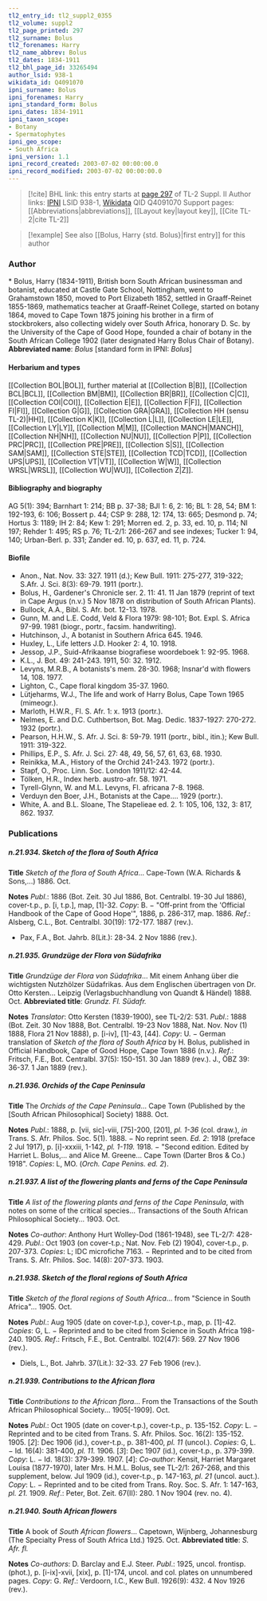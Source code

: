 ```yaml
---
tl2_entry_id: tl2_suppl2_0355
tl2_volume: suppl2
tl2_page_printed: 297
tl2_surname: Bolus
tl2_forenames: Harry
tl2_name_abbrev: Bolus
tl2_dates: 1834-1911
tl2_bhl_page_id: 33265494
author_lsid: 938-1
wikidata_id: Q4091070
ipni_surname: Bolus
ipni_forenames: Harry
ipni_standard_form: Bolus
ipni_dates: 1834-1911
ipni_taxon_scope: 
- Botany
- Spermatophytes
ipni_geo_scope: 
- South Africa
ipni_version: 1.1
ipni_record_created: 2003-07-02 00:00:00.0
ipni_record_modified: 2003-07-02 00:00:00.0
---
```


> [!cite] BHL link: this entry starts at [page 297](https://www.biodiversitylibrary.org/page/33265494) of TL-2 Suppl. II
> Author links: [IPNI](https://www.ipni.org/a/938-1) LSID 938-1, [Wikidata](https://www.wikidata.org/wiki/Q4091070) QID Q4091070
> Support pages: [[Abbreviations|abbreviations]], [[Layout key|layout key]], [[Cite TL-2|cite TL-2]]

> [!example] See also [[Bolus, Harry {std. Bolus}|first entry]] for this author

### Author

\* Bolus, Harry (1834-1911), British born South African businessman and botanist, educated at Castle Gate School, Nottingham, went to Grahamstown 1850, moved to Port Elizabeth 1852, settled in Graaff-Reinet 1855-1869, mathematics teacher at Graaff-Reinet College, started on botany 1864, moved to Cape Town 1875 joining his brother in a firm of stockbrokers, also collecting widely over South Africa, honorary D. Sc. by the University of the Cape of Good Hope, founded a chair of botany in the South African College 1902 (later designated Harry Bolus Chair of Botany). 
**Abbreviated name**: *Bolus* \[standard form in IPNI: *Bolus*\]

#### Herbarium and types

[[Collection BOL|BOL]], further material at [[Collection B|B]], [[Collection BCL|BCL]], [[Collection BM|BM]], [[Collection BR|BR]], [[Collection C|C]], [[Collection COI|COI]], [[Collection E|E]], [[Collection F|F]], [[Collection FI|FI]], [[Collection G|G]], [[Collection GRA|GRA]], [[Collection HH (sensu TL-2)|HH]], [[Collection K|K]], [[Collection L|L]], [[Collection LE|LE]], [[Collection LY|LY]], [[Collection M|M]], [[Collection MANCH|MANCH]], [[Collection NH|NH]], [[Collection NU|NU]], [[Collection P|P]], [[Collection PRC|PRC]], [[Collection PRE|PRE]], [[Collection S|S]], [[Collection SAM|SAM]], [[Collection STE|STE]], [[Collection TCD|TCD]], [[Collection UPS|UPS]], [[Collection VT|VT]], [[Collection W|W]], [[Collection WRSL|WRSL]], [[Collection WU|WU]], [[Collection Z|Z]].

#### Bibliography and biography

AG 5(1): 394; Barnhart 1: 214; BB p. 37-38; BJI 1: 6, 2: 16; BL 1: 28, 54; BM 1: 192-193, 6: 106; Bossert p. 44; CSP 9: 288, 12: 174, 13: 665; Desmond p. 74; Hortus 3: 1189; IH 2: 84; Kew 1: 291; Morren ed. 2, p. 33, ed. 10, p. 114; NI 197; Rehder 1: 495; RS p. 76; TL-2/1: 266-267 and see indexes; Tucker 1: 94, 140; Urban-Berl. p. 331; Zander ed. 10, p. 637, ed. 11, p. 724.

#### Biofile

- Anon., Nat. Nov. 33: 327. 1911 (d.); Kew Bull. 1911: 275-277, 319-322; S.Afr. J. Sci. 8(3): 69-79. 1911 (portr.).
- Bolus, H., Gardener's Chronicle ser. 2. 11: 41. 11 Jan 1879 (reprint of text in Cape Argus (n.v.) 5 Nov 1878 on distribution of South African Plants).
- Bullock, A.A., Bibl. S. Afr. bot. 12-13. 1978.
- Gunn, M. and L.E. Codd, Veld & Flora 1979: 98-101; Bot. Expl. S. Africa 97-99. 1981 (biogr., portr., facsim. handwriting).
- Hutchinson, J., A botanist in Southern Africa 645. 1946.
- Huxley, L., Life letters J.D. Hooker 2: 4, 10. 1918.
- Jessop, J.P., Suid-Afrikaanse biografiese woordeboek 1: 92-95. 1968.
- K.L., J. Bot. 49: 241-243. 1911, 50: 32. 1912.
- Levyns, M.R.B., A botanists's mem. 28-30. 1968; Insnar'd with flowers 14, 108. 1977.
- Lighton, C., Cape floral kingdom 35-37. 1960.
- Lütjeharms, W.J., The life and work of Harry Bolus, Cape Town 1965 (mimeogr.).
- Marloth, H.W.R., Fl. S. Afr. 1: x. 1913 (portr.).
- Nelmes, E. and D.C. Cuthbertson, Bot. Mag. Dedic. 1837-1927: 270-272. 1932 (portr.).
- Pearson, H.H.W., S. Afr. J. Sci. 8: 59-79. 1911 (portr., bibl., itin.); Kew Bull. 1911: 319-322.
- Phillips, E.P., S. Afr. J. Sci. 27: 48, 49, 56, 57, 61, 63, 68. 1930.
- Reinikka, M.A., History of the Orchid 241-243. 1972 (portr.).
- Stapf, O., Proc. Linn. Soc. London 1911/12: 42-44.
- Tölken, H.R., Index herb. austro-afr. 58. 1971.
- Tyrell-Glynn, W. and M.L. Levyns, Fl. africana 7-8. 1968.
- Verduyn den Boer, J.H., Botanists at the Cape.... 1929 (portr.).
- White, A. and B.L. Sloane, The Stapelieae ed. 2. 1: 105, 106, 132, 3: 817, 862. 1937.

### Publications

##### n.21.934. Sketch of the flora of South Africa

**Title**
*Sketch of the flora of South Africa*... Cape-Town (W.A. Richards & Sons,...) 1886. Oct.

**Notes**
*Publ*.: 1886 (Bot. Zeit. 30 Jul 1886, Bot. Centralbl. 19-30 Jul 1886), cover-t.p., p. \[i, t.p.\], map, \[1\]-32. *Copy*: B. − "Off-print from the 'Official Handbook of the Cape of Good Hope'", 1886, p. 286-317, map. 1886.
*Ref*.: Alsberg, C.L., Bot. Centralbl. 30(19): 172-177. 1887 (rev.).
- Pax, F.A., Bot. Jahrb. 8(Lit.): 28-34. 2 Nov 1886 (rev.).

##### n.21.935. Grundzüge der Flora von Südafrika

**Title**
*Grundzüge der Flora von Südafrika*... Mit einem Anhang über die wichtigsten Nutzhölzer Südafrikas. Aus dem Englischen übertragen von Dr. Otto Kersten... Leipzig (Verlagsbuchhandlung von Quandt & Händel) 1888. Oct.
**Abbreviated title**: *Grundz. Fl. Südafr.*

**Notes**
*Translator*: Otto Kersten (1839-1900), see TL-2/2: 531.
*Publ*.: 1888 (Bot. Zeit. 30 Nov 1888, Bot. Centralbl. 19-23 Nov 1888, Nat. Nov. Nov (1) 1888, Flora 21 Nov 1888), p. \[i-iv\], \[1\]-43, \[44\]. *Copy*: U. − German translation of *Sketch of the flora of South Africa* by H. Bolus, published in Official Handbook, Cape of Good Hope, Cape Town 1886 (n.v.).
*Ref*.: Fritsch, F.E., Bot. Centralbl. 37(5): 150-151. 30 Jan 1889 (rev.). J., ÖBZ 39: 36-37. 1 Jan 1889 (rev.).

##### n.21.936. Orchids of the Cape Peninsula

**Title**
The *Orchids of the Cape Peninsula*... Cape Town (Published by the \[South African Philosophical\] Society) 1888. Oct.

**Notes**
*Publ*.: 1888, p. \[vii, sic\]-viii, \[75\]-200, \[201\], *pl. 1-36* (col. draw.), *in* Trans. S. Afr. Philos. Soc. 5(1). 1888. − No reprint seen.
*Ed. 2*: 1918 (preface 2 Jul 1917), p. \[i\]-xxxiii, 1-142, *pl. 1-119.* 1918. − "Second edition. Edited by Harriet L. Bolus,... and Alice M. Greene... Cape Town (Darter Bros & Co.) 1918". *Copies*: L, MO. (*Orch. Cape Penins. ed. 2*).

##### n.21.937. A list of the flowering plants and ferns of the Cape Peninsula

**Title**
*A list of the flowering plants and ferns of the Cape Peninsula*, with notes on some of the critical species... Transactions of the South African Philosophical Society... 1903. Oct.

**Notes**
*Co-author*: Anthony Hurt Wolley-Dod (1861-1948), see TL-2/7: 428-429.
*Publ*.: Oct 1903 (on cover-t.p.; Nat. Nov. Feb (2) 1904), cover-t.p., p. 207-373. *Copies*: L; IDC microfiche 7163. − Reprinted and to be cited from Trans. S. Afr. Philos. Soc. 14(8): 207-373. 1903.

##### n.21.938. Sketch of the floral regions of South Africa

**Title**
*Sketch of the floral regions of South Africa*... from "Science in South Africa"... 1905. Oct.

**Notes**
*Publ*.: Aug 1905 (date on cover-t.p.), cover-t.p., map, p. \[1\]-42. *Copies*: G, L. − Reprinted and to be cited from Science in South Africa 198-240. 1905.
*Ref*.: Fritsch, F.E., Bot. Centralbl. 102(47): 569. 27 Nov 1906 (rev.).
- Diels, L., Bot. Jahrb. 37(Lit.): 32-33. 27 Feb 1906 (rev.).

##### n.21.939. Contributions to the African flora

**Title**
*Contributions to the African flora*... From the Transactions of the South African Philosophical Society... 1905\[-1909\]. Oct.

**Notes**
*Publ*.: Oct 1905 (date on cover-t.p.), cover-t.p., p. 135-152. *Copy*: L. − Reprinted and to be cited from Trans. S. Afr. Philos. Soc. 16(2): 135-152. 1905.
\[*2*\]: Dec 1906 (id.), cover-t.p., p. 381-400, *pl. 11* (uncol.). *Copies*: G, L. − Id. 16(4): 381-400, *pl. 11.* 1906.
\[*3*\]: Dec 1907 (id.), cover-t.p., p. 379-399. *Copy*: L. − Id. 18(3): 379-399. 1907.
\[*4*\]: *Co-author*: Kensit, Harriet Margaret Louisa (1877-1970), later Mrs. H.M.L. Bolus, see TL-2/1: 267-268, and this supplement, below.
Jul 1909 (id.), cover-t.p., p. 147-163, *pl. 21* (uncol. auct.). *Copy*: L. − Reprinted and to be cited from Trans. Roy. Soc. S. Afr. 1: 147-163, *pl. 21.* 1909.
*Ref*.: Peter, Bot. Zeit. 67(II): 280. 1 Nov 1904 (rev. no. 4).

##### n.21.940. South African flowers

**Title**
A book of *South African flowers*... Capetown, Wijnberg, Johannesburg (The Specialty Press of South Africa Ltd.) 1925. Oct.
**Abbreviated title**: *S. Afr. fl.*

**Notes**
*Co-authors*: D. Barclay and E.J. Steer.
*Publ*.: 1925, uncol. frontisp. (phot.), p. \[i-ix\]-xvii, \[xix\], p. \[1\]-174, uncol. and col. plates on unnumbered pages. *Copy*: G.
*Ref*.: Verdoorn, I.C., Kew Bull. 1926(9): 432. 4 Nov 1926 (rev.).

